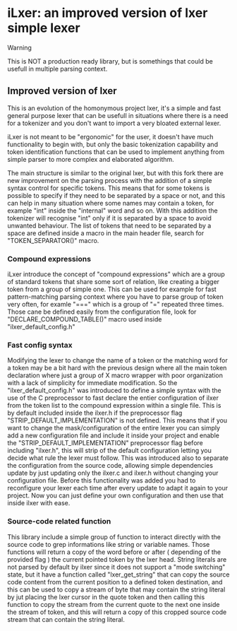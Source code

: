 # iLxer: an improved version of lxer simple lexer 


> [!WARNING]  
> This is NOT a production ready library, but is somethings that could be usefull in multiple parsing context. 


## Improved version of lxer 

This is an evolution of the homonymous project lxer, it's a simple and fast general purpose lexer that can be 
usefull in situations where there is a need for a tokenizer and you don't want to import a very bloated external
lexer.

iLxer is not meant to be "ergonomic" for the user, it doesn't have much functionality to begin with, but only the 
basic tokenization capability and token identification functions that can be used to implement anything from 
simple parser to more complex and elaborated algorithm.

The main structure is similar to the original lxer, but with this fork there are new improvement on the parsing 
process with the addition of a simple syntax control for specific tokens. This means that for some tokens is possible 
to specify if they need to be separated by a space or not, and this can help in many situation where some names may 
contain a token, for example "int" inside the "internal" word and so on. With this addition the tokenizer will recognise 
"int" only if it is separated by a space to avoid unwanted behaviour.
The list of tokens that need to be separated by a space are defined inside a macro in the main header file, 
search for "TOKEN_SEPARATOR()" macro.


### Compound expressions 

iLxer introduce the concept of "compound expressions" which are a group of standard tokens that share some sort of 
relation, like creating a bigger token from a group of simple one. This can be used for example for fast pattern-matching 
parsing context where you have to parse group of token very often, for examle "===" which is a group of "=" repeated 
three times.
Those cane be defined easily from the configuration file, look for "DECLARE_COMPOUND_TABLE()" macro used inside "ilxer_default_config.h"

### Fast config syntax 

Modifying the lexer to change the name of a token or the matching word for a token may be a bit hard with the previous design 
where all the main token declaration where just a group of X macro wrapper with poor organization with a lack of simplicity 
for immediate modification. 
So the "ilxer_default_config.h" was introduced to define a simple syntax with the use of the C preprocessor to fast declare 
the entier configuration of ilxer from the token list to the compound expression within a single file. This is 
by default included inside the ilxer.h if the preprocessor flag "STRIP_DEFAULT_IMPLEMENTATION" is not defined. This means that 
if you want to change the mask/configuration of the entire lexer you can simply add a new configuration file and include it 
inside your project and enable the "STRIP_DEFAULT_IMPLEMENTATION" preprocessor flag before including "ilxer.h", this will strip 
of the default configuration letting you decide what rule the lexer must follow.
This was introduced also to separate the configuration from the source code, allowing simple dependencies update by just updating 
only the ilxer.c and ilxer.h without changing your configuration file. Before this functionality was added you had to reconfigure your 
lexer each time after every update to adapt it again to your project. Now you can just define your own configuration and then use 
that inside ilxer with ease.

### Source-code related function

This library include a simple group of function to interact directly with the source code to grep informations like string or 
variable names. Those functions will return a copy of the word before or after ( depending of the provided flag ) the current 
pointed token by the lxer head. 
String literals are not parsed by default by ilxer since it does not support a "mode switching" state, but it have a function 
called "lxer_get_string" that can copy the source code content from the current position to a defined token destination, and this 
can be used to copy a stream of byte that may contain the string literal by jut placing the lxer cursor in the quote token and then 
calling this function to copy the stream from the current quote to the next one inside the stream of token, and this will return a 
copy of this cropped source code stream that can contain the string literal. 

